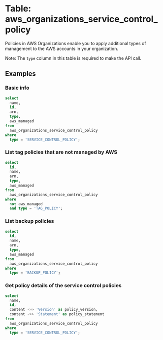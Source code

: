 # Table: aws_organizations_service_control_policy

Policies in AWS Organizations enable you to apply additional types of management to the AWS accounts in your organization.

Note: The `type` column in this table is required to make the API call.

## Examples

### Basic info

```sql
select
  name,
  id,
  arn,
  type,
  aws_managed
from
  aws_organizations_service_control_policy
where
  type = 'SERVICE_CONTROL_POLICY';
```

### List tag policies that are not managed by AWS

```sql
select
  id,
  name,
  arn,
  type,
  aws_managed
from
  aws_organizations_service_control_policy
where
  not aws_managed
  and type = 'TAG_POLICY';
```

### List backup policies

```sql
select
  id,
  name,
  arn,
  type,
  aws_managed
from
  aws_organizations_service_control_policy
where
  type = 'BACKUP_POLICY';
```

### Get policy details of the service control policies

```sql
select
  name,
  id,
  content ->> 'Version' as policy_version,
  content ->> 'Statement' as policy_statement
from
  aws_organizations_service_control_policy
where
  type = 'SERVICE_CONTROL_POLICY';
```
